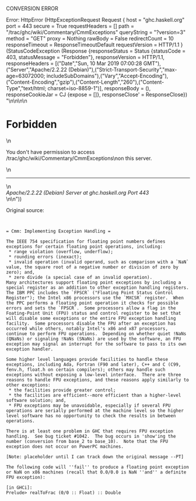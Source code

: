 CONVERSION ERROR

Error: HttpError (HttpExceptionRequest Request {
  host                 = "ghc.haskell.org"
  port                 = 443
  secure               = True
  requestHeaders       = []
  path                 = "/trac/ghc/wiki/Commentary/CmmExceptions"
  queryString          = "?version=3"
  method               = "GET"
  proxy                = Nothing
  rawBody              = False
  redirectCount        = 10
  responseTimeout      = ResponseTimeoutDefault
  requestVersion       = HTTP/1.1
}
 (StatusCodeException (Response {responseStatus = Status {statusCode = 403, statusMessage = "Forbidden"}, responseVersion = HTTP/1.1, responseHeaders = [("Date","Sun, 10 Mar 2019 07:00:28 GMT"),("Server","Apache/2.2.22 (Debian)"),("Strict-Transport-Security","max-age=63072000; includeSubDomains"),("Vary","Accept-Encoding"),("Content-Encoding","gzip"),("Content-Length","260"),("Content-Type","text/html; charset=iso-8859-1")], responseBody = (), responseCookieJar = CJ {expose = []}, responseClose' = ResponseClose}) "<!DOCTYPE HTML PUBLIC \"-//IETF//DTD HTML 2.0//EN\">\n<html><head>\n<title>403 Forbidden</title>\n</head><body>\n<h1>Forbidden</h1>\n<p>You don't have permission to access /trac/ghc/wiki/Commentary/CmmExceptions\non this server.</p>\n<hr>\n<address>Apache/2.2.22 (Debian) Server at ghc.haskell.org Port 443</address>\n</body></html>\n"))

Original source:

```trac


= Cmm: Implementing Exception Handling =

The IEEE 754 specification for floating point numbers defines exceptions for certain floating point operations, including: 
 * range violation (overflow, underflow); 
 * rounding errors (inexact); 
 * invalid operation (invalid operand, such as comparison with a `NaN` value, the square root of a negative number or division of zero by zero); and,
 * zero divide (a special case of an invalid operation).  
Many architectures support floating point exceptions by including a special register as an addition to other exception handling registers.  The IBM PPC includes the `FPSCR` ("Floating Point Status Control Register"); the Intel x86 processors use the `MXCSR` register.  When the PPC performs a floating point operation it checks for possible errors and sets the `FPSCR`.  Some processors allow a flag in the Foating-Point Unit (FPU) status and control register to be set that will disable some exceptions or the entire FPU exception handling facility.  Some processors disable the FPU after an exception has occurred while others, notably Intel's x86 and x87 processors, continue to perform FPU operations.  Depending on whether quiet !NaNs (QNaNs) or signaling !NaNs (SNaNs) are used by the software, an FPU exception may signal an interrupt for the software to pass to its own exception handler.  

Some higher level languages provide facilities to handle these exceptions, including Ada, Fortran (F90 and later), C++ and C (C99, fenv.h, float.h on certain compilers); others may handle such exceptions without exposing a low-level interface.  There are three reasons to handle FPU exceptions, and these reasons apply similarly to other exceptions: 
 * the facilities provide greater control; 
 * the facilities are efficient--more efficient than a higher-level software solution; and, 
 * FPU exceptions may be unavoidable, especially if several FPU operations are serially performed at the machine level so the higher level software has no opportunity to check the results in between operations. 

There is at least one problem in GHC that requires FPU exception handling.  See bug ticket #1042.  The bug occurs in 'show'ing the number (conversion from base_2 to base_10).  Note that the FPU exception does not occur on PowerPC machines.

[Note: placeholder until I can track down the original message --PT]

The following code will ''fail'' to produce a floating point exception or NaN on x86 machines (recall that 0.0/0.0 is NaN ''and'' a definite FPU exception):

[in GHCi]:
Prelude> realToFrac (0/0 :: Float) :: Double

```
